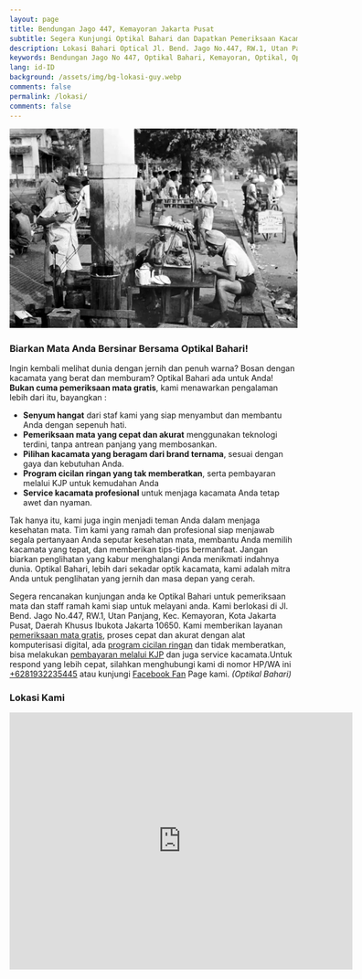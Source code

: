 ```yaml
---
layout: page
title: Bendungan Jago 447, Kemayoran Jakarta Pusat
subtitle: Segera Kunjungi Optikal Bahari dan Dapatkan Pemeriksaan Kacamata Gratis.
description: Lokasi Bahari Optical Jl. Bend. Jago No.447, RW.1, Utan Panjang, Kec. Kemayoran, Kota Jakarta Pusat, Daerah Khusus Ibukota Jakarta 10650
keywords: Bendungan Jago No 447, Optikal Bahari, Kemayoran, Optikal, Optik
lang: id-ID
background: /assets/img/bg-lokasi-guy.webp
comments: false
permalink: /lokasi/
comments: false
---
```


<div class="card shadow p-3 mb-5 bg-white rounded">
  <img
    src="/assets/img/profil/kemayoran-tempoe-doeloe.webp"
    class="card-img-top"
    alt="kemayoran tempoe doeloe">
  <div class="card-body">
    <h3 class="card-title">
      Biarkan Mata Anda Bersinar Bersama Optikal Bahari!
    </h3>
    <p class="card-text text-left">
      Ingin kembali melihat dunia dengan jernih dan penuh warna? Bosan dengan kacamata yang berat dan memburam? Optikal Bahari ada untuk Anda!
      <strong>Bukan cuma pemeriksaan mata gratis</strong>, kami menawarkan pengalaman lebih dari itu, bayangkan :
      <ul>
        <li>
          <strong>Senyum hangat</strong>
          dari staf kami yang siap menyambut dan membantu Anda dengan sepenuh hati.
        </li>
        <li>
          <strong>Pemeriksaan mata yang cepat dan akurat</strong>
          menggunakan teknologi terdini, tanpa antrean panjang yang membosankan.
        </li>
        <li>
          <strong>Pilihan kacamata yang beragam dari brand ternama</strong>, sesuai dengan gaya dan kebutuhan Anda.
        </li>
        <li>
          <strong>Program cicilan ringan yang tak memberatkan</strong>, serta pembayaran melalui KJP untuk kemudahan Anda
        </li>
        <li>
          <strong>Service kacamata profesional</strong>
          untuk menjaga kacamata Anda tetap awet dan nyaman.
        </li>
      </ul>
    </p>
    <p class="card-text text-left">
      Tak hanya itu, kami juga ingin menjadi teman Anda dalam menjaga kesehatan mata. Tim kami yang ramah dan profesional siap menjawab segala pertanyaan Anda seputar kesehatan mata, membantu Anda memilih kacamata yang tepat, dan memberikan tips-tips bermanfaat. Jangan biarkan penglihatan yang kabur menghalangi Anda menikmati indahnya dunia. Optikal Bahari, lebih dari sekadar optik kacamata, kami adalah mitra Anda untuk penglihatan yang jernih dan masa depan yang cerah.
    </p>
    <p class="card-text text-left">
      Segera rencanakan kunjungan anda ke Optikal Bahari untuk pemeriksaan mata dan staff ramah kami siap untuk melayani anda. Kami berlokasi di Jl. Bend. Jago No.447, RW.1, Utan Panjang, Kec. Kemayoran, Kota Jakarta Pusat, Daerah Khusus Ibukota Jakarta 10650. Kami memberikan layanan
      <a href="{{"/periksa-mata/" | relative_url }}" title="pemeriksaan mata gratis">pemeriksaan mata gratis</a>, proses cepat dan akurat dengan alat komputerisasi digital, ada
      <a href="{{"/kacamata-cicilan/" | relative_url }}" title="kacamata cicilan">program cicilan ringan</a>
      dan tidak memberatkan, bisa melakukan
      <a href="{{"/optikal-bahari-kjp-kartu-jakarta-pintar/" | relative_url }}" title="bayar kacamata bayar dengan KJP">pembayaran melalui KJP</a>
      dan juga service kacamata.Untuk respond yang lebih cepat, silahkan menghubungi kami di nomor HP/WA ini
      <a
        href="https://api.whatsapp.com/send?phone=6281932235445&text=Hallo%2C+saya+butuh+informasi+lebih+lanjut+mengenai+Optikal+Bahari"
        id="WhatsAppClick"
        class="WhatsAppCall"
        title="Call WhatsApp">+6281932235445</a>
      atau kunjungi
      <a
        href="https://www.facebook.com/optikalbahari"
        id="FBClick"
        title="Facebook Page Optikal Bahari"
        class="FacebookPage">Facebook Fan</a>
      Page kami.
      <em>(Optikal Bahari)</em>
    </p>
    <h3 class="card-title">
      Lokasi Kami
    </h3>
    <div class="container-fluid">
      <div class="map-responsive">
        <iframe
          src="https://www.google.com/maps/embed?pb=!1m18!1m12!1m3!1d3966.7666623127143!2d106.85569731476888!3d-6.161996895538745!2m3!1f0!2f0!3f0!3m2!1i1024!2i768!4f13.1!3m3!1m2!1s0x2e69f5a43786850d%3A0x9802c727c074ae8c!2sBahari%20Optical!5e0!3m2!1sen!2sid!4v1671236028422!5m2!1sen!2sid"
          width="600"
          height="450"
          style="border:0;"
          allowfullscreen=""
          loading="lazy"
          referrerpolicy="no-referrer-when-downgrade"></iframe>
      </div>
    </div>
  </div>
</div>
